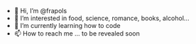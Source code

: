 - 👋 Hi, I’m @frapols
- 👀 I’m interested in food, science, romance, books, alcohol...
- 🌱 I’m currently learning how to code
- 📫 How to reach me ... to be revealed soon

<!---
frapols/frapols is a ✨ special ✨ repository because its `README.md` (this file) appears on your GitHub profile.
You can click the Preview link to take a look at your changes.
--->
